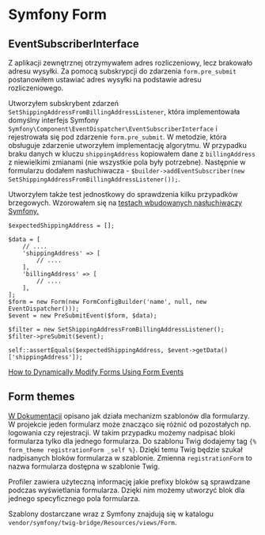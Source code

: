 # Symfony Form

## EventSubscriberInterface

Z aplikacji zewnętrznej otrzymywałem adres rozliczeniowy, lecz brakowało adresu wysyłki. Za pomocą subskrypcji do zdarzenia `form.pre_submit` postanowiłem ustawiać adres wysyłki na podstawie adresu rozliczeniowego.

Utworzyłem subskrybent zdarzeń `SetShippingAddressFromBillingAddressListener`, która implementowała domyślny interfejs Symfony `Symfony\Component\EventDispatcher\EventSubscriberInterface` i rejestrowała się pod zdarzenie `form.pre_submit`. W metodzie, która obsługuje zdarzenie utworzyłem implementację algorytmu. W przypadku braku danych w kluczu `shippingAddress` kopiowałem dane z `billingAddress` z niewielkimi zmianami (nie wszystkie pola były potrzebne).
Następnie w formularzu dodałem nasłuchiwacza - `$builder->addEventSubscriber(new SetShippingAddressFromBillingAddressListener());`.

Utworzyłem także test jednostkowy do sprawdzenia kilku przypadków brzegowych. Wzorowałem się na [testach wbudowanych nasłuchiwaczy Symfony.](https://github.com/symfony/form/blob/693154d88264468a1a965a2e60de7a0048928dc1/Tests/Extension/Core/EventListener/TrimListenerTest.php)

```
$expectedShippingAddress = [];

$data = [
    // ....
    'shippingAddress' => [
        // ....
    ],
    'billingAddress' => [
        // ....
    ],
];
$form = new Form(new FormConfigBuilder('name', null, new EventDispatcher()));
$event = new PreSubmitEvent($form, $data);

$filter = new SetShippingAddressFromBillingAddressListener();
$filter->preSubmit($event);

self::assertEquals($expectedShippingAddress, $event->getData()['shippingAddress']);
```

[How to Dynamically Modify Forms Using Form Events](https://symfony.com/doc/4.4/form/dynamic_form_modification.html)

## Form themes

[W Dokumentacji](https://symfony.com/doc/current/form/form_themes.html) opisano jak działa mechanizm szablonów dla formularzy. W projekcie jeden formularz może znacząco się różnić od pozostałych np. logowania czy rejestracji.
W takim przypadku możemy nadpisać bloki formularza tylko dla jednego formularza. Do szablonu Twig dodajemy tag `{% form_theme registrationForm _self %}`. Dzięki temu Twig będzie szukał nadpisanych bloków formularza w szablonie. Zmienna `registrationForm` to nazwa formularza dostępna w szablonie Twig.

Profiler zawiera użyteczną informację jakie prefixy bloków są sprawdzane podczas wyświetlania formularza. Dzięki nim możemy utworzyć blok dla jednego specyficznego pola formularza.

Szablony dostarczane wraz z Symfony znajdują się w katalogu `vendor/symfony/twig-bridge/Resources/views/Form`.
